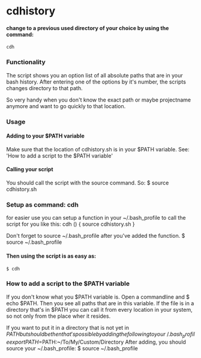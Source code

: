# cdhistory

#### change to a previous used directory of your choice by using the command: ####
	cdh

### Functionality ###
The script shows you an option list of all absolute paths that are in your bash history.
After entering one of the options by it's number, the scripts changes directory to that path.

So very handy when you don't know the exact path or maybe projectname anymore and want to go quickly to that location.

### Usage ###
#### Adding to your $PATH variable ####
Make sure that the location of cdhistory.sh is in your $PATH variable. See: 'How to add a script to the $PATH variable'

#### Calling your script ####
You should call the script with the source command. So:
	$ source cdhistory.sh


### Setup as command: cdh ### 
for easier use you can setup a function in your ~/.bash_profile to call the script for you like this:
	cdh ()
	{
        	source cdhistory.sh
	}

Don't forget to source ~/.bash_profile after you've added the function.
	$ source ~/.bash_profile
#### Then using the script is as easy as: ####
	$ cdh




### How to add a script to the $PATH variable ###
If you don't know what you $PATH variable is. Open a commandline and 
	$ echo $PATH. 
Then you see all paths that are in this variable. If the file is in a directory that's in $PATH you can call it from every location in your system, so not only from the 
place wher it resides. 

If you want to put it in a directory that is not yet in $PATH but should be then that's possible by adding the following to your ~/.bash_profile
	export PATH=$PATH:~/To/My/Custom/Directory 
After adding, you should source your ~/.bash_profile:
	$ source ~/.bash_profile

